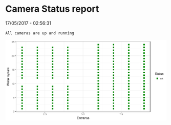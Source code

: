 Camera Status report
================
17/05/2017 - 02:56:31

    All cameras are up and running

![](camreport_files/figure-markdown_github/unnamed-chunk-2-1.png)
